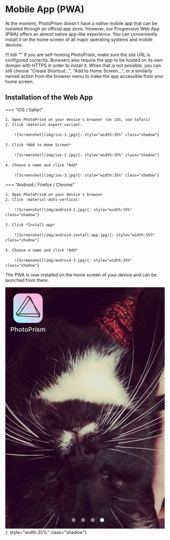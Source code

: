 # Mobile App (PWA) #

At the moment, PhotoPrism doesn't have a native mobile app that can be installed through an official app store.
However, our Progressive Web App (PWA) offers an almost native app-like experience. 
You can conveniently install it on the home screen of all major operating systems and mobile devices.

!!! tldr ""
    If you are self-hosting PhotoPrism, make sure the site URL is configured correctly. Browsers also require the app to be hosted on its own domain with HTTPS in order to install it. When that is not possible, you can still choose "Create Shortcut...", "Add to Home Screen...", or a similarly named action from the browser menu to make the app accessible from your home screen.

## Installation of the Web App

=== "iOS / Safari"

    1. Open PhotoPrism on your device's browser (on iOS, use Safari)
    2. Click :material-export-variant:

        ![Screenshot](img/ios-1.jpg){: style="width:35%" class="shadow"}

    3. Click *Add to Home Screen*

        ![Screenshot](img/ios-2.jpg){: style="width:35%" class="shadow"}

    4. Choose a name and click *Add*

        ![Screenshot](img/ios-3.jpg){: style="width:35%" class="shadow"}

=== "Android / Firefox / Chrome"

    1. Open PhotoPrism on your device's browser
    2. Click :material-dots-vertical:

        ![Screenshot](img/android-1.jpg){: style="width:35%" class="shadow"} 

    3. Click *Install app*

        ![Screenshot](img/android-install-app.jpg){: style="width:35%" class="shadow"}

    4. Choose a name and click *Add*

        ![Screenshot](img/android-3.jpg){: style="width:35%" class="shadow"}

The PWA is now installed on the home screen of your device and can be launched from there.

![Screenshot](img/ios-4.jpg){: style="width:35%" class="shadow"}
